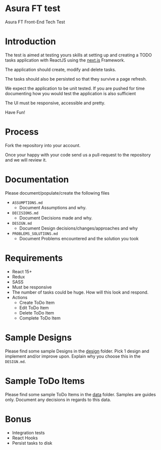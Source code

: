 # Asura FT test

Asura FT Front-End Tech Test

# Introduction

The test is aimed at testing yours skills at setting up and creating a TODO tasks application with 
ReactJS using the [next.js](https://nextjs.org/learn/basics/getting-started) Framework.

The application should create, modify and delete tasks.

The tasks should also be persisted so that they survive a page refresh.

We expect the application to be unit tested. 
If you are pushed for time documenting how you would test the application is also sufficient

The UI must be responsive, accessible and pretty.

Have Fun!

# Process

Fork the repository into your account. 

Once your happy with your code send us a pull-request to the repository and we will review it.

# Documentation
Please document/populate/create the following files
* `ASSUMPTIONS.md`
  * Document Assumptions and why.
* `DECISIONS.md`
  * Document Decisions made and why.
* `DESIGN.md`
  * Document Design decisions/changes/approaches and why
* `PROBLEMS_SOLUTIONS.md`
  * Document Problems encountered and the solution you took

# Requirements

* React 15+
* Redux
* SASS
* Must be responsive
* The number of tasks could be huge. How will this look and respond.
* Actions
  * Create ToDo Item
  * Edit ToDo Item
  * Delete ToDo Item
  * Complete ToDo Item

# Sample Designs
Please find some sample Designs in the [design](design) folder.
Pick 1 design and implement and/or improve upon. 
Explain why you choose this in the `DESIGN.md`.

# Sample ToDo Items
Please find some sample ToDo Items in the [data](data) folder.
Samples are guides only. Document any decisions in regards to this data.

# Bonus

* Integration tests
* React Hooks
* Persist tasks to disk
